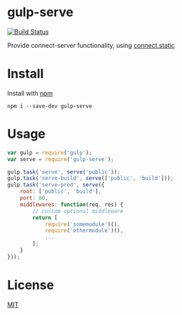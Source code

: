 gulp-serve
==========
[![Build Status](https://travis-ci.org/nkt/gulp-serve.svg?branch=master)](https://travis-ci.org/nkt/gulp-serve)

Provide connect-server functionality, using [connect.static](http://www.senchalabs.org/connect/static.html)

Install
=======
Install with [npm](https://npmjs.org/)

    npm i --save-dev gulp-serve

Usage
=====

```js
var gulp = require('gulp');
var serve = require('gulp-serve');

gulp.task('serve', serve('public'));
gulp.task('serve-build', serve(['public', 'build']));
gulp.task('serve-prod', serve({
    root: ['public', 'build'],
    port: 80,
    middlewares: function(req, res) {
        // custom optional middleware
        return [
            require('somemodule')(),
            require('othermodule')(),
            ...
        ];
    }
}));
```

License
=====

[MIT](http://opensource.org/licenses/MIT)
